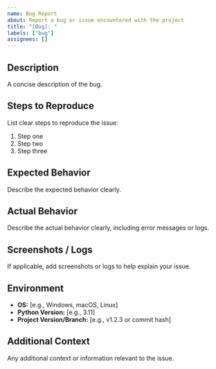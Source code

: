 ```yaml
---
name: Bug Report
about: Report a bug or issue encountered with the project
title: "[Bug]: "
labels: ["bug"]
assignees: []
---
```


## Description
A concise description of the bug.

## Steps to Reproduce
List clear steps to reproduce the issue:

1. Step one
2. Step two
3. Step three

## Expected Behavior
Describe the expected behavior clearly.

## Actual Behavior
Describe the actual behavior clearly, including error messages or logs.

## Screenshots / Logs
If applicable, add screenshots or logs to help explain your issue.

## Environment
- **OS:** [e.g., Windows, macOS, Linux]
- **Python Version:** [e.g., 3.11]
- **Project Version/Branch:** [e.g., v1.2.3 or commit hash]

## Additional Context
Any additional context or information relevant to the issue.

